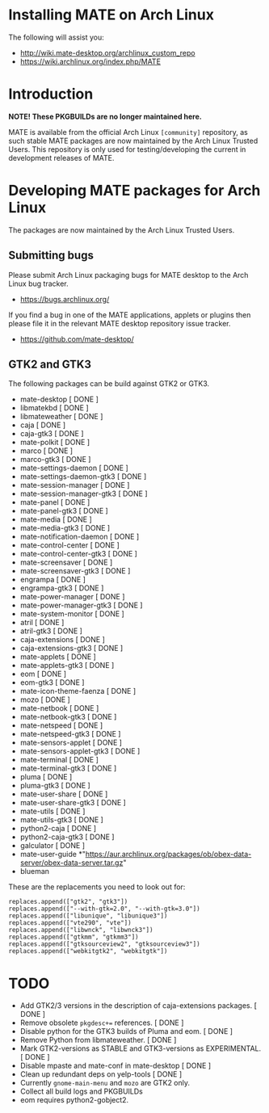 # Installing MATE on Arch Linux

The following will assist you:

  * <http://wiki.mate-desktop.org/archlinux_custom_repo>
  * <https://wiki.archlinux.org/index.php/MATE>

# Introduction

**NOTE! These PKGBUILDs are no longer maintained here.**

MATE is available from the official Arch Linux `[community]` repository, as
such stable MATE packages are now maintained by the Arch Linux Trusted Users.
This repository is only used for testing/developing the current in development
releases of MATE.

# Developing MATE packages for Arch Linux

The packages are now maintained by the Arch Linux Trusted Users.

## Submitting bugs

Please submit Arch Linux packaging bugs for MATE desktop to the Arch Linux bug
tracker.

  * <https://bugs.archlinux.org/>

If you find a bug in one of the MATE applications, applets or plugins then
please file it in the relevant MATE desktop repository issue tracker.

  * <https://github.com/mate-desktop/>

## GTK2 and GTK3

The following packages can be build against GTK2 or GTK3.

  * mate-desktop                [ DONE ]
  * libmatekbd                  [ DONE ]
  * libmateweather              [ DONE ]
  * caja                        [ DONE ]
  * caja-gtk3                   [ DONE ]
  * mate-polkit                 [ DONE ]
  * marco                       [ DONE ]
  * marco-gtk3                  [ DONE ]
  * mate-settings-daemon        [ DONE ]
  * mate-settings-daemon-gtk3   [ DONE ]
  * mate-session-manager        [ DONE ]
  * mate-session-manager-gtk3   [ DONE ]
  * mate-panel                  [ DONE ]
  * mate-panel-gtk3             [ DONE ]
  * mate-media                  [ DONE ]
  * mate-media-gtk3             [ DONE ]
  * mate-notification-daemon    [ DONE ]
  * mate-control-center         [ DONE ]
  * mate-control-center-gtk3    [ DONE ]
  * mate-screensaver            [ DONE ]
  * mate-screensaver-gtk3       [ DONE ]
  * engrampa                    [ DONE ]
  * engrampa-gtk3               [ DONE ]
  * mate-power-manager          [ DONE ]
  * mate-power-manager-gtk3     [ DONE ]
  * mate-system-monitor         [ DONE ]
  * atril                       [ DONE ]
  * atril-gtk3                  [ DONE ]
  * caja-extensions             [ DONE ]
  * caja-extensions-gtk3        [ DONE ]
  * mate-applets                [ DONE ]
  * mate-applets-gtk3           [ DONE ]
  * eom                         [ DONE ]
  * eom-gtk3                    [ DONE ]
  * mate-icon-theme-faenza      [ DONE ]
  * mozo                        [ DONE ]
  * mate-netbook                [ DONE ]      
  * mate-netbook-gtk3           [ DONE ]
  * mate-netspeed               [ DONE ]
  * mate-netspeed-gtk3          [ DONE ]
  * mate-sensors-applet         [ DONE ]
  * mate-sensors-applet-gtk3    [ DONE ]
  * mate-terminal               [ DONE ]
  * mate-terminal-gtk3          [ DONE ]
  * pluma                       [ DONE ]
  * pluma-gtk3                  [ DONE ]
  * mate-user-share             [ DONE ]
  * mate-user-share-gtk3        [ DONE ]
  * mate-utils                  [ DONE ]
  * mate-utils-gtk3             [ DONE ]
  * python2-caja                [ DONE ]
  * python2-caja-gtk3           [ DONE ]
  * galculator                  [ DONE ]
  * mate-user-guide
  *"https://aur.archlinux.org/packages/ob/obex-data-server/obex-data-server.tar.gz"
  * blueman

These are the replacements you need to look out for:

    replaces.append(["gtk2", "gtk3"])
    replaces.append(["--with-gtk=2.0", "--with-gtk=3.0"])
    replaces.append(["libunique", "libunique3"])
    replaces.append(["vte290", "vte"])
    replaces.append(["libwnck", "libwnck3"])
    replaces.append(["gtkmm", "gtkmm3"])
    replaces.append(["gtksourceview2", "gtksourceview3"])
    replaces.append(["webkitgtk2", "webkitgtk"])

# TODO

  * Add GTK2/3 versions in the description of caja-extensions packages. [ DONE ]
  * Remove obsolete `pkgdesc+=` references.                             [ DONE ]
  * Disable python for the GTK3 builds of Pluma and eom.                [ DONE ]
  * Remove Python from libmateweather.                                  [ DONE ]
  * Mark GTK2-versions as STABLE and GTK3-versions as EXPERIMENTAL.     [ DONE ]
  * Disable mpaste and mate-conf in mate-desktop                        [ DONE ]
  * Clean up redundant deps on yelp-tools                               [ DONE ]
  * Currently `gnome-main-menu` and `mozo` are GTK2 only.
  * Collect all build logs and PKGBUILDs
  * eom requires python2-gobject2.
